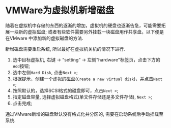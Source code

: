 # VMWare为虚拟机新增磁盘

随着在虚拟机中存储的东西的逐渐的增加，虚拟机的硬盘也逐渐告急，可能需要拓展一块新的虚拟磁盘; 或者有些软件需要另外挂载一块磁盘用作共享盘。以下便是在VMware 中添加新的虚拟磁盘的方法.

新增磁盘需要重启系统, 所以最好在虚拟机关机的情况下进行.

1. 选中目标虚拟机, 右键 -> “setting” -> 左侧"hardware"标签页，点击下方的`Add`按钮;
2. 选中左侧`Hard Disk`, 点击`Next >`;
3. 根据提示，创建一个虚拟的磁盘(`Create a new virtual disk`)，并点击`Next >`;
4. 按照默认的，选择SCSI格式的磁盘即可，点击`Next >`;
5. 指定磁盘容量, 选择虚拟磁盘格式(单文件存储还是多文件存储), `Next >`;
6. 点击完成;

通过VMware新增的磁盘默认没有格式化并分区的, 需要在启动系统后手动挂载至系统.
